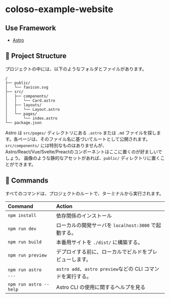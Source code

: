 # coloso-example-website

## Use Framework

- [Astro](https://astro.build/)

## 🚀 Project Structure

プロジェクトの中には、以下のようなフォルダとファイルがあります。

```
/
├── public/
│   └── favicon.svg
├── src/
│   ├── components/
│   │   └── Card.astro
│   ├── layouts/
│   │   └── Layout.astro
│   └── pages/
│       └── index.astro
└── package.json
```

Astro は `src/pages/` ディレクトリにある `.astro` または `.md` ファイルを探します。各ページは、そのファイル名に基づいてルートとして公開されます。
`src/components/` には特別なものはありませんが、Astro/React/Vue/Svelte/Preactのコンポーネントはここに置くのが好ましいでしょう。
画像のような静的なアセットがあれば、`public/` ディレクトリに置くことができます。

## 🧞 Commands

すべてのコマンドは、プロジェクトのルートで、ターミナルから実行されます。

| Command                | Action                                                      |
| :--------------------- | :---------------------------------------------------------- |
| `npm install`          | 依存関係のインストール                                      |
| `npm run dev`          | ローカルの開発サーバを `localhost:3000` で起動する。        |
| `npm run build`        | 本番用サイトを `./dist/` に構築する。                       |
| `npm run preview`      | デプロイする前に、ローカルでビルドをプレビューします。      |
| `npm run astro ...`    | `astro add`、`astro preview`などの CLI コマンドを実行する。 |
| `npm run astro --help` | Astro CLI の使用に関するヘルプを見る                        |

